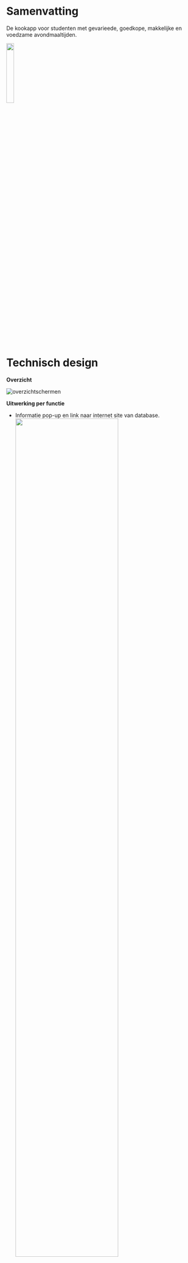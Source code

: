 # Samenvatting

De kookapp voor studenten met gevarieede, goedkope, makkelijke en voedzame avondmaaltijden. 
      
<img src="https://user-images.githubusercontent.com/43133057/51832704-b6294280-22f5-11e9-8279-09b37c6b22bb.png" width="20%" height="20%">

# Technisch design

<b>Overzicht</b>

![overzichtschermen](https://user-images.githubusercontent.com/43133057/51831563-afe59700-22f2-11e9-920d-35aebf17cbf1.png)

<b>Uitwerking per functie</b>

- Informatie pop-up en link naar internet site van database.
      <img src="https://user-images.githubusercontent.com/43133057/51837087-9ea48680-2302-11e9-8c26-ddc391eceeaa.png" width="75%" height="75%">
      
      
![designeind1](https://user-images.githubusercontent.com/43133057/51837087-9ea48680-2302-11e9-8c26-ddc391eceeaa.png)

- Keuze menu's.
![designeind2](https://user-images.githubusercontent.com/43133057/51837089-9ea48680-2302-11e9-850b-2b98285a1ee8.png)

- Lijst met gerechten van gekozen categorie.
![designeind3](https://user-images.githubusercontent.com/43133057/51837090-9f3d1d00-2302-11e9-89de-897f10cb3512.png)

- Recept van gekozen gerecht.
![designeind4](https://user-images.githubusercontent.com/43133057/51837093-9f3d1d00-2302-11e9-83f0-b4dbd73efda0.png)

- Opslaan data van recept.
![designeind5](https://user-images.githubusercontent.com/43133057/51837094-9f3d1d00-2302-11e9-81ad-fb58e99c8414.png)

- Geschiedenis weergeven.
![designeind6](https://user-images.githubusercontent.com/43133057/51837095-9f3d1d00-2302-11e9-9cf1-93e58c141c0d.png)

<b>Samenwerking classes</b>

![final_classes](https://user-images.githubusercontent.com/43133057/51831571-b3791e00-22f2-11e9-854d-b6eb81006df1.png)


# Uitdagingen 

# Refelectie
